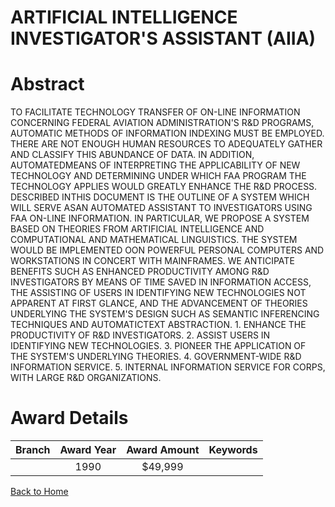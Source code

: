 
ARTIFICIAL INTELLIGENCE INVESTIGATOR&#039;S ASSISTANT (AIIA)
============================================================

# Abstract


TO FACILITATE TECHNOLOGY TRANSFER OF ON-LINE INFORMATION CONCERNING FEDERAL AVIATION ADMINISTRATION'S R&D PROGRAMS, AUTOMATIC METHODS OF INFORMATION INDEXING MUST BE EMPLOYED. THERE ARE NOT ENOUGH HUMAN RESOURCES TO ADEQUATELY GATHER AND CLASSIFY THIS ABUNDANCE OF DATA. IN ADDITION, AUTOMATEDMEANS OF INTERPRETING THE APPLICABILITY OF NEW TECHNOLOGY AND DETERMINING UNDER WHICH FAA PROGRAM THE TECHNOLOGY APPLIES WOULD GREATLY ENHANCE THE R&D PROCESS. DESCRIBED INTHIS DOCUMENT IS THE OUTLINE OF A SYSTEM WHICH WILL SERVE ASAN AUTOMATED ASSISTANT TO INVESTIGATORS USING FAA ON-LINE INFORMATION. IN PARTICULAR, WE PROPOSE A SYSTEM BASED ON THEORIES FROM ARTIFICIAL INTELLIGENCE AND COMPUTATIONAL AND MATHEMATICAL LINGUISTICS. THE SYSTEM WOULD BE IMPLEMENTED OON POWERFUL PERSONAL COMPUTERS AND WORKSTATIONS IN CONCERT WITH MAINFRAMES. WE ANTICIPATE BENEFITS SUCH AS ENHANCED PRODUCTIVITY AMONG R&D INVESTIGATORS BY MEANS OF TIME SAVED IN INFORMATION ACCESS, THE ASSISTING OF USERS IN IDENTIFYING NEW TECHNOLOGIES NOT APPARENT AT FIRST GLANCE, AND THE ADVANCEMENT OF THEORIES UNDERLYING THE SYSTEM'S DESIGN SUCH AS SEMANTIC INFERENCING TECHNIQUES AND AUTOMATICTEXT ABSTRACTION. 1. ENHANCE THE PRODUCTIVITY OF R&D INVESTIGATORS. 2. ASSIST USERS IN IDENTIFYING NEW TECHNOLOGIES. 3. PIONEER THE APPLICATION OF THE SYSTEM'S UNDERLYING THEORIES. 4. GOVERNMENT-WIDE R&D INFORMATION SERVICE. 5. INTERNAL INFORMATION SERVICE FOR CORPS, WITH LARGE R&D ORGANIZATIONS.  

# Award Details

|Branch|Award Year|Award Amount|Keywords|
| :---: | :---: | :---: | :---: |
||1990|$49,999||
  
  


[Back to Home](https://github.com/chrischow/dod_sbir_awards#155)